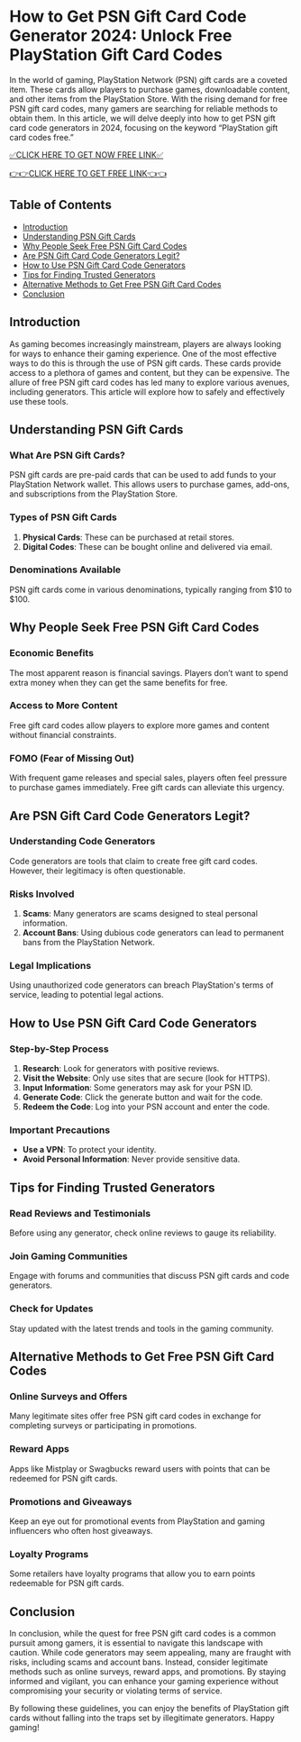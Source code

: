 # How to Get PSN Gift Card Code Generator 2024: Unlock Free PlayStation Gift Card Codes

In the world of gaming, PlayStation Network (PSN) gift cards are a coveted item. These cards allow players to purchase games, downloadable content, and other items from the PlayStation Store. With the rising demand for free PSN gift card codes, many gamers are searching for reliable methods to obtain them. In this article, we will delve deeply into how to get PSN gift card code generators in 2024, focusing on the keyword “PlayStation gift card codes free.” 

[✅CLICK HERE TO GET NOW FREE LINK✅](https://eeunca.github.io/psnfree/)

[👉👉CLICK HERE TO GET FREE LINK👈👈](https://eeunca.github.io/psnfree/)

## Table of Contents

- [Introduction](#introduction)
- [Understanding PSN Gift Cards](#understanding-psn-gift-cards)
- [Why People Seek Free PSN Gift Card Codes](#why-people-seek-free-psn-gift-card-codes)
- [Are PSN Gift Card Code Generators Legit?](#are-psn-gift-card-code-generators-legit)
- [How to Use PSN Gift Card Code Generators](#how-to-use-psn-gift-card-code-generators)
- [Tips for Finding Trusted Generators](#tips-for-finding-trusted-generators)
- [Alternative Methods to Get Free PSN Gift Card Codes](#alternative-methods-to-get-free-psn-gift-card-codes)
- [Conclusion](#conclusion)

## Introduction

As gaming becomes increasingly mainstream, players are always looking for ways to enhance their gaming experience. One of the most effective ways to do this is through the use of PSN gift cards. These cards provide access to a plethora of games and content, but they can be expensive. The allure of free PSN gift card codes has led many to explore various avenues, including generators. This article will explore how to safely and effectively use these tools.

## Understanding PSN Gift Cards

### What Are PSN Gift Cards?

PSN gift cards are pre-paid cards that can be used to add funds to your PlayStation Network wallet. This allows users to purchase games, add-ons, and subscriptions from the PlayStation Store.

### Types of PSN Gift Cards

1. **Physical Cards**: These can be purchased at retail stores.
2. **Digital Codes**: These can be bought online and delivered via email.

### Denominations Available

PSN gift cards come in various denominations, typically ranging from $10 to $100. 

## Why People Seek Free PSN Gift Card Codes

### Economic Benefits

The most apparent reason is financial savings. Players don’t want to spend extra money when they can get the same benefits for free.

### Access to More Content

Free gift card codes allow players to explore more games and content without financial constraints.

### FOMO (Fear of Missing Out)

With frequent game releases and special sales, players often feel pressure to purchase games immediately. Free gift cards can alleviate this urgency.

## Are PSN Gift Card Code Generators Legit?

### Understanding Code Generators

Code generators are tools that claim to create free gift card codes. However, their legitimacy is often questionable.

### Risks Involved

1. **Scams**: Many generators are scams designed to steal personal information.
2. **Account Bans**: Using dubious code generators can lead to permanent bans from the PlayStation Network.

### Legal Implications

Using unauthorized code generators can breach PlayStation's terms of service, leading to potential legal actions.

## How to Use PSN Gift Card Code Generators

### Step-by-Step Process

1. **Research**: Look for generators with positive reviews.
2. **Visit the Website**: Only use sites that are secure (look for HTTPS).
3. **Input Information**: Some generators may ask for your PSN ID.
4. **Generate Code**: Click the generate button and wait for the code.
5. **Redeem the Code**: Log into your PSN account and enter the code.

### Important Precautions

- **Use a VPN**: To protect your identity.
- **Avoid Personal Information**: Never provide sensitive data.

## Tips for Finding Trusted Generators

### Read Reviews and Testimonials

Before using any generator, check online reviews to gauge its reliability.

### Join Gaming Communities

Engage with forums and communities that discuss PSN gift cards and code generators.

### Check for Updates

Stay updated with the latest trends and tools in the gaming community.

## Alternative Methods to Get Free PSN Gift Card Codes

### Online Surveys and Offers

Many legitimate sites offer free PSN gift card codes in exchange for completing surveys or participating in promotions.

### Reward Apps

Apps like Mistplay or Swagbucks reward users with points that can be redeemed for PSN gift cards.

### Promotions and Giveaways

Keep an eye out for promotional events from PlayStation and gaming influencers who often host giveaways.

### Loyalty Programs

Some retailers have loyalty programs that allow you to earn points redeemable for PSN gift cards.

## Conclusion

In conclusion, while the quest for free PSN gift card codes is a common pursuit among gamers, it is essential to navigate this landscape with caution. While code generators may seem appealing, many are fraught with risks, including scams and account bans. Instead, consider legitimate methods such as online surveys, reward apps, and promotions. By staying informed and vigilant, you can enhance your gaming experience without compromising your security or violating terms of service.

By following these guidelines, you can enjoy the benefits of PlayStation gift cards without falling into the traps set by illegitimate generators. Happy gaming!
